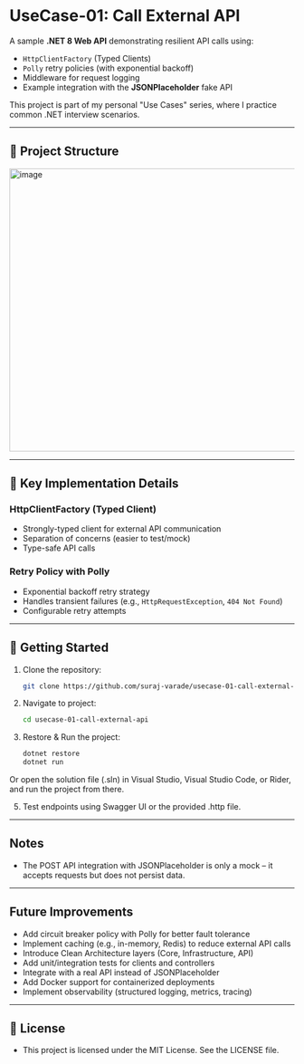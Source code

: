 # UseCase-01: Call External API

A sample **.NET 8 Web API** demonstrating resilient API calls using:
- `HttpClientFactory` (Typed Clients)
- `Polly` retry policies (with exponential backoff)
- Middleware for request logging
- Example integration with the **JSONPlaceholder** fake API

This project is part of my personal "Use Cases" series, where I practice common .NET interview scenarios.

---

## 📂 Project Structure

<img width="1091" height="500" alt="image" src="https://github.com/user-attachments/assets/e993947e-5c6f-4b11-81b1-befd12fd9e08" />

--- 

## 🔧 Key Implementation Details

### HttpClientFactory (Typed Client)
- Strongly-typed client for external API communication  
- Separation of concerns (easier to test/mock)  
- Type-safe API calls  

### Retry Policy with Polly
- Exponential backoff retry strategy  
- Handles transient failures (e.g., `HttpRequestException`, `404 Not Found`)  
- Configurable retry attempts  

---

## 🚀 Getting Started

1. Clone the repository:
   ```bash
   git clone https://github.com/suraj-varade/usecase-01-call-external-api.git

2. Navigate to project:
   ```bash
   cd usecase-01-call-external-api

4. Restore & Run the project:
   ```bash
   dotnet restore
   dotnet run
   
Or
open the solution file (.sln) in Visual Studio, Visual Studio Code, or Rider, and run the project from there. 

5. Test endpoints using Swagger UI or the provided .http file.

---

## Notes
- The POST API integration with JSONPlaceholder is only a mock – it accepts requests but does not persist data.

--- 

## Future Improvements
- Add circuit breaker policy with Polly for better fault tolerance
- Implement caching (e.g., in-memory, Redis) to reduce external API calls
- Introduce Clean Architecture layers (Core, Infrastructure, API)
- Add unit/integration tests for clients and controllers
- Integrate with a real API instead of JSONPlaceholder
- Add Docker support for containerized deployments
- Implement observability (structured logging, metrics, tracing)

---

## 📜 License
- This project is licensed under the MIT License. See the LICENSE file.
